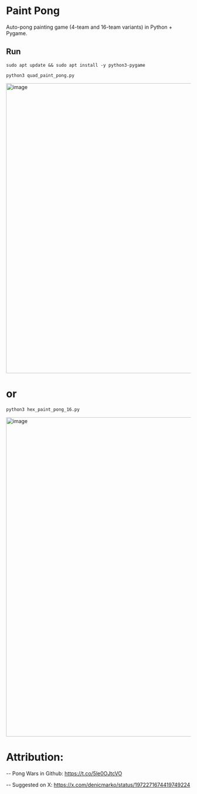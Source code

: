 # Paint Pong

Auto-pong painting game (4-team and 16-team variants) in Python + Pygame.

## Run
    sudo apt update && sudo apt install -y python3-pygame

    python3 quad_paint_pong.py

<img width="734" height="792" alt="image" src="https://github.com/user-attachments/assets/74ffbda5-9a27-4430-b7a0-8dabf3ee96dc" />

# or
    python3 hex_paint_pong_16.py

<img width="968" height="872" alt="image" src="https://github.com/user-attachments/assets/b860e833-32a7-4b10-86bd-7dd97eb81f1b" />

# Attribution:

-- Pong Wars in Github: https://t.co/5le0OJtcVO</cite>

-- Suggested on X: https://x.com/denicmarko/status/1972271674419749224
